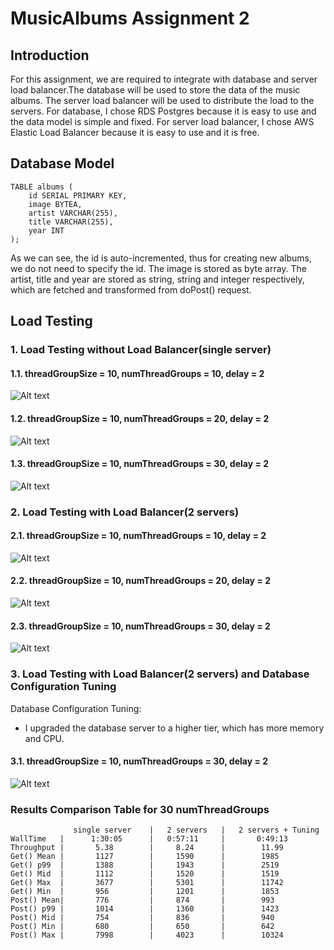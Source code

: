 # MusicAlbums Assignment 2

## Introduction

For this assignment, we are required to integrate with database and server load balancer.The database will be used to store the data of the music albums. 
The server load balancer will be used to distribute the load to the servers. For database, I chose RDS Postgres because it is easy to use and the data model
is simple and fixed. For server load balancer, I chose AWS Elastic Load Balancer because it is easy to use and it is free.

## Database Model
```
TABLE albums (
    id SERIAL PRIMARY KEY,
    image BYTEA,
    artist VARCHAR(255),
    title VARCHAR(255),
    year INT
);
```
As we can see, the id is auto-incremented, thus for creating new albums, we do not 
need to specify the id. The image is stored as byte array. The artist, title and year
are stored as string, string and integer respectively, which are fetched and transformed
from doPost() request.

## Load Testing

### 1. Load Testing without Load Balancer(single server)

#### 1.1. threadGroupSize = 10, numThreadGroups = 10, delay = 2
![Alt text](./images/singleserver_10.png "single server")
#### 1.2. threadGroupSize = 10, numThreadGroups = 20, delay = 2
![Alt text](./images/singleserver_20.png "single server")
#### 1.3. threadGroupSize = 10, numThreadGroups = 30, delay = 2
![Alt text](./images/singleServer.png "single server")
### 2. Load Testing with Load Balancer(2 servers)

#### 2.1. threadGroupSize = 10, numThreadGroups = 10, delay = 2
![Alt text](./images/load_balancer_10.png "load balancer")
#### 2.2. threadGroupSize = 10, numThreadGroups = 20, delay = 2
![Alt text](./images/load_balancer_20.png "load balancer")
#### 2.3. threadGroupSize = 10, numThreadGroups = 30, delay = 2
![Alt text](./images/doubleServer.jpeg "load balancer")

### 3. Load Testing with Load Balancer(2 servers) and Database Configuration Tuning

Database Configuration Tuning:
- I upgraded the database server to a higher tier, which has more memory and CPU.

#### 3.1. threadGroupSize = 10, numThreadGroups = 30, delay = 2
![Alt text](./images/optimized.png "configuration optimizations")

### Results Comparison Table for 30 numThreadGroups
                  single server    |   2 servers   |   2 servers + Tuning
    WallTime   |      1:30:05      |   0:57:11     |       0:49:13
    Throughput |       5.38        |     8.24      |        11.99
    Get() Mean |       1127        |     1590      |        1985
    Get() p99  |       1388        |     1943      |        2519
    Get() Mid  |       1112        |     1520      |        1519
    Get() Max  |       3677        |     5301      |        11742
    Get() Min  |       956         |     1201      |        1853
    Post() Mean|       776         |     874       |        993
    Post() p99 |       1014        |     1360      |        1423
    Post() Mid |       754         |     836       |        940
    Post() Min |       680         |     650       |        642  
    Post() Max |       7998        |     4023      |        10324